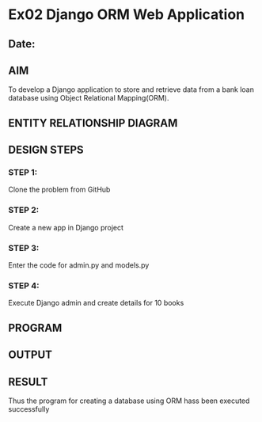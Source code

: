 # Ex02 Django ORM Web Application
## Date:

## AIM
To develop a Django application to store and retrieve data from a bank loan database using Object Relational Mapping(ORM).

## ENTITY RELATIONSHIP DIAGRAM


## DESIGN STEPS

### STEP 1:
Clone the problem from GitHub

### STEP 2:
Create a new app in Django project

### STEP 3:
Enter the code for admin.py and models.py

### STEP 4:
Execute Django admin and create details for 10 books

## PROGRAM


## OUTPUT


## RESULT
Thus the program for creating a database using ORM hass been executed successfully
